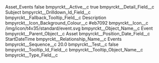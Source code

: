<?xml version="1.0" encoding="UTF-8"?>
<CustomMetadata xmlns="http://soap.sforce.com/2006/04/metadata" xmlns:xsi="http://www.w3.org/2001/XMLSchema-instance" xmlns:xsd="http://www.w3.org/2001/XMLSchema">
    <label>Asset_Events</label>
    <protected>false</protected>
    <values>
        <field>bmpyrckt__Active__c</field>
        <value xsi:type="xsd:boolean">true</value>
    </values>
    <values>
        <field>bmpyrckt__Detail_Field__c</field>
        <value xsi:type="xsd:string">Subject</value>
    </values>
    <values>
        <field>bmpyrckt__Drilldown_Id_Field__c</field>
        <value xsi:nil="true"/>
    </values>
    <values>
        <field>bmpyrckt__Fallback_Tooltip_Field__c</field>
        <value xsi:type="xsd:string">Description</value>
    </values>
    <values>
        <field>bmpyrckt__Icon_Background_Colour__c</field>
        <value xsi:type="xsd:string">#eb7092</value>
    </values>
    <values>
        <field>bmpyrckt__Icon__c</field>
        <value xsi:type="xsd:string">/img/icon/t4v35/standard/event.svg</value>
    </values>
    <values>
        <field>bmpyrckt__Object_Name__c</field>
        <value xsi:type="xsd:string">Event</value>
    </values>
    <values>
        <field>bmpyrckt__Parent_Object__c</field>
        <value xsi:type="xsd:string">Asset</value>
    </values>
    <values>
        <field>bmpyrckt__Position_Date_Field__c</field>
        <value xsi:type="xsd:string">StartDateTime</value>
    </values>
    <values>
        <field>bmpyrckt__Relationship_Name__c</field>
        <value xsi:type="xsd:string">Events</value>
    </values>
    <values>
        <field>bmpyrckt__Sequence__c</field>
        <value xsi:type="xsd:double">20.0</value>
    </values>
    <values>
        <field>bmpyrckt__Test__c</field>
        <value xsi:type="xsd:boolean">false</value>
    </values>
    <values>
        <field>bmpyrckt__Tooltip_Id_Field__c</field>
        <value xsi:nil="true"/>
    </values>
    <values>
        <field>bmpyrckt__Tooltip_Object_Name__c</field>
        <value xsi:nil="true"/>
    </values>
    <values>
        <field>bmpyrckt__Type_Field__c</field>
        <value xsi:nil="true"/>
    </values>
</CustomMetadata>
